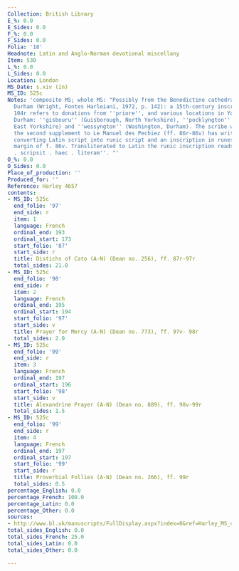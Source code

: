```yaml
---
Collection: British Library
E_%: 0.0
E_Sides: 0.0
F_%: 0.0
F_Sides: 0.0
Folia: '18'
Headnote: Latin and Anglo-Norman devotional miscellany
Item: 530
L_%: 0.0
L_Sides: 0.0
Location: London
MS_Date: s.xiv (in)
MS_ID: 525c
Notes: 'composite MS; whole MS: "Possibly from the Benedictine cathedral priory of
  Durham (Wright, Fontes Harleiani, 1972, p. 142): a 15th-century inscription on f.
  104r refers to donations from ''priore'', and various locations in Yorkshire and
  Durham: ''gisbouru'' (Guisborough, North Yorkshire), ''pocklyngton'' (Pocklington,
  East Yorkshire) and ''wessyngton'' (Washington, Durham). The scribe who has copied
  the second supplement to Le Manuel des Pechiez (ff. 86r-86v) has written a key for
  converting Latin script into runic script and an inscription in runes in the lower
  margin of f. 86v. Transliterated to Latin the runic inscription reads: ''nicholas
  . scripsit . haec . literam''. "'
O_%: 0.0
O_Sides: 0.0
Place_of_production: ''
Produced_for: ''
Reference: Harley 4657
contents:
- MS_ID: 525c
  end_folio: '97'
  end_side: r
  item: 1
  language: French
  ordinal_end: 193
  ordinal_start: 173
  start_folio: '87'
  start_side: r
  title: Distichs of Cato (A-N) (Dean no. 256), ff. 87r-97r
  total_sides: 21.0
- MS_ID: 525c
  end_folio: '98'
  end_side: r
  item: 2
  language: French
  ordinal_end: 195
  ordinal_start: 194
  start_folio: '97'
  start_side: v
  title: Prayer for Mercy (A-N) (Dean no. 773), ff. 97v- 98r
  total_sides: 2.0
- MS_ID: 525c
  end_folio: '99'
  end_side: r
  item: 3
  language: French
  ordinal_end: 197
  ordinal_start: 196
  start_folio: '98'
  start_side: v
  title: Alexandrine Prayer (A-N) (Dean no. 889), ff. 98v-99r
  total_sides: 1.5
- MS_ID: 525c
  end_folio: '99'
  end_side: r
  item: 4
  language: French
  ordinal_end: 197
  ordinal_start: 197
  start_folio: '99'
  start_side: r
  title: Proverbial Follies (A-N) (Dean no. 266), ff. 99r
  total_sides: 0.5
percentage_English: 0.0
percentage_French: 100.0
percentage_Latin: 0.0
percentage_Other: 0.0
sources:
- http://www.bl.uk/manuscripts/FullDisplay.aspx?index=0&ref=Harley_MS_4657
total_sides_English: 0.0
total_sides_French: 25.0
total_sides_Latin: 0.0
total_sides_Other: 0.0

---
```

